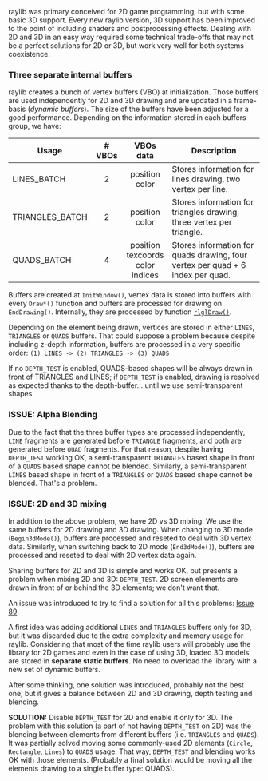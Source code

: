 raylib was primary conceived for 2D game programming, but with some basic 3D support. Every new raylib version, 3D support has been improved to the point of including shaders and postprocessing effects. Dealing with 2D and 3D in an easy way required some technical trade-offs that may not be a perfect solutions for 2D or 3D, but work very well for both systems coexistence.

### Three separate internal buffers

raylib creates a bunch of vertex buffers (VBO) at initialization. Those buffers are used independently for 2D and 3D drawing and are updated in a frame-basis (_dynamic buffers_). The size of the buffers have been adjusted for a good performance. Depending on the information stored in each buffers-group, we have:

Usage | # VBOs | VBOs data | Description
--- | :---: | :---: | ---
LINES_BATCH | 2 | position<br> color | Stores information for lines drawing, two vertex per line.
TRIANGLES_BATCH | 2 | position<br> color | Stores information for triangles drawing, three vertex per triangle.
QUADS_BATCH | 4 | position<br> texcoords<br>color<br> indices | Stores information for quads drawing, four vertex per quad + 6 index per quad.

Buffers are created at `InitWindow()`, vertex data is stored into buffers with every `Draw*()` function and buffers are processed for drawing on `EndDrawing()`. Internally, they are processed by function [`rlglDraw()`](https://github.com/raysan5/raylib/blob/master/src/rlgl.c#L1249).

Depending on the element being drawn, vertices are stored in either `LINES`, `TRIANGLES` or `QUADS` buffers. That could suppose a problem because despite including z-depth information, buffers are processed in a very specific order: 
`(1) LINES -> (2) TRIANGLES -> (3) QUADS`

If no `DEPTH_TEST` is enabled, QUADS-based shapes will be always drawn in front of TRIANGLES and LINES; if `DEPTH_TEST` is enabled, drawing is resolved as expected thanks to the depth-buffer... until we use semi-transparent shapes.

### ISSUE: Alpha Blending

Due to the fact that the three buffer types are processed independently, `LINE` fragments are generated before `TRIANGLE` fragments, and both are generated before `QUAD` fragments. For that reason, despite having `DEPTH_TEST` working OK, a semi-transparent `TRIANGLES` based shape in front of a `QUADS` based shape cannot be blended. Similarly, a semi-transparent `LINES` based shape in front of a `TRIANGLES` or `QUADS` based shape cannot be blended. That's a problem.

### ISSUE: 2D and 3D mixing

In addition to the above problem, we have 2D vs 3D mixing. We use the same buffers for 2D drawing and 3D drawing. When changing to 3D mode (`Begin3dMode()`), buffers are processed and reseted to deal with 3D vertex data. Similarly, when switching back to 2D mode (`End3dMode()`), buffers are processed and reseted to deal with 2D vertex data again.

Sharing buffers for 2D and 3D is simple and works OK, but presents a problem when mixing 2D and 3D: `DEPTH_TEST`. 2D screen elements are drawn in front of or behind the 3D elements; we don't want that.

An issue was introduced to try to find a solution for all this problems: [Issue 89](https://github.com/raysan5/raylib/issues/89)

A first idea was adding additional `LINES` and `TRIANGLES` buffers only for 3D, but it was discarded due to the extra complexity and memory usage for raylib. Considering that most of the time raylib users will probably use the library for 2D games and even in the case of using 3D, loaded 3D models are stored in **separate static buffers**. No need to overload the library with a new set of dynamic buffers.

After some thinking, one solution was introduced, probably not the best one, but it gives a balance between 2D and 3D drawing, depth testing and blending.

**SOLUTION:** Disable `DEPTH_TEST` for 2D and enable it only for 3D. The problem with this solution (a part of not having `DEPTH_TEST` on 2D) was the blending between elements from different buffers (i.e. `TRIANGLES` and `QUADS`). It was partially solved moving some commonly-used 2D elements (`Circle`, `Rectangle`, `Lines`) to `QUADS` usage. That way, `DEPTH_TEST` and blending works OK with those elements. (Probably a final solution would be moving all the elements drawing to a single buffer type: QUADS).